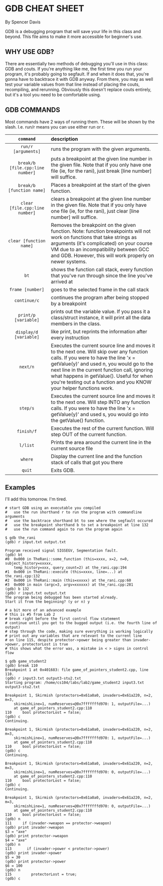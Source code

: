 # GDB CHEAT SHEET
By Spencer Davis

GDB is a debugging program that will save your life in this class and beyond.
This file aims to make it more accessible for beginner's use.

## WHY USE GDB?
There are essentially two methods of debugging you'll use in this class: GDB and couts.
If you're anything like me, the first time you run your program, it's probably going to segfault. If and when it does that, you're gonna have to backtrace it with GDB anyway. From there, you may as well test your variable values from that line instead of placing the couts, recompiling, and rerunning. Obviously this doesn't replace couts entirely, but it's a tool you need to be comfortable using.

## GDB COMMANDS
Most commands have 2 ways of running them. These will be shown by the slash. I.e. run/r means you can use either run or r.


| `command` | description |
| :---:                               |:---                               |
| `run/r [arguments]` | runs the program with the given arguments. |
| `break/b [file.cpp:line number]` | puts a breakpoint at the given line number in the given file. Note that if you only have one file (ie, for the rani), just break [line number] will suffice. |
| `break/b [function name]` | Places a breakpoint at the start of the given function. |
| `clear [file.cpp:line number]` | clears a breakpoint at the given line number in the given file. Note that if you only have one file (ie, for the rani), just clear [line number] will suffice. |
| `clear [function name]` | Removes the breakpoint on the given function. Note: function breakpoints will not work on functions that take strings as arguments (it's complicated) on your course VM due to an incompatibility between GCC and GDB. However, this will work properly on newer systems. |
| `bt` | shows the function call stack, every function that you've run through since the line you've arrived at |
| `frame [number]` | goes to the selected frame in the call stack |
| `continue/c` | continues the program after being stopped by a breakpoint |
| `print/p [variable]` | prints out the variable value. If you pass it a class/struct instance, it will print all the data members in the class. |
| `display/d [variable]` | like print, but reprints the information after every instruction |
| `next/n` | Executes the current source line and moves it to the next one. Will skip over any function calls. If you were to have the line 'x = getValue(y)' and used n, you would go to the next line in the current function call, ignoring what happens in getValue(). Useful for when you're testing out a function and you KNOW your helper functions work.
| `step/s` | Executes the current source line and moves it to the next one. Will step INTO any function calls. If you were to have the line 'x = getValue(y)' and used s, you would go into the getValue() function.|
| `finish/f` | Executes the rest of the current function. Will step OUT of the current function. |
| `l/list` | Prints the area around the current line in the current source file |
| `where` | Display the current line and the function stack of calls that got you there |
| `quit` | Exits GDB. |

## Examples

I'll add this tomorrow. I'm tired.

[//]: <> (I'm adding this cause I still have gdb in my terminal)

```
# start GDB using an executable you compiled
#   use the run shorthand r to run the program with commandline arguments
#   use the backtrace shorthand bt to see where the segfault occured
#   use the breakpoint shorthand b to set a breakpoint at line 132
#   use the run command again to run the program again

$ gdb the_rani
(gdb) r input.txt output.txt

Program received signal SIGSEGV, Segmentation fault.
(gdb) bt
#0  0x000 in TheRani::some_function (this=xxxx, x=2, n=0, subject_history=xxxxx,
    temp_history=xxx, query_count=2) at the_rani.cpp:194
#1  0x000 in TheRani::execute (this=xxxx, line=...) at the_rani.cpp:132
#2  0x000 in TheRani::main (this=xxxxx) at the_rani.cpp:60
#3  0x000 in main (argc=3, argv=xxxxxx) at the_rani.cpp:281
(gdb) b 132
(gdb) r input.txt output.txt
The program being debugged has been started already.
Start it from the beginning? (y or n) y
```

```
# a bit more of an advanced example
# this is #5 from Lab 2
# break right before the first control flow statement
# continue until you get to the bugged output (i.e. the fourth line of output)
# step through the code, making sure everything is working logically
# print out any variables that are relevant to the current line
# on line 115, despite protector->power being greater than invader->power, protectorLost is true
# this shows what the error was, a mistake in < > signs in control flow

$ gdb game_student2
(gdb) break 110
Breakpoint 1 at 0x401683: file game_of_pointers_student2.cpp, line 110.
(gdb) r input3.txt output3-stu2.txt
Starting program: /home/cs104/labs/lab2/game_student2 input3.txt output3-stu2.txt

Breakpoint 1, Skirmish (protectors=0x61a0a0, invaders=0x61a220, n=2, m=3, 
    skirmishLine=1, numReserves=@0x7fffffffd970: 1, outputFile=...)
    at game_of_pointers_student2.cpp:110
110	    bool protectorLost = false;
(gdb) c
Continuing.

Breakpoint 1, Skirmish (protectors=0x61a0a0, invaders=0x61a220, n=2, m=3, 
    skirmishLine=1, numReserves=@0x7fffffffd970: 1, outputFile=...)
    at game_of_pointers_student2.cpp:110
110	    bool protectorLost = false;
(gdb) c
Continuing.

Breakpoint 1, Skirmish (protectors=0x61a0a0, invaders=0x61a220, n=2, m=3, 
    skirmishLine=1, numReserves=@0x7fffffffd970: 0, outputFile=...)
    at game_of_pointers_student2.cpp:110
110	    bool protectorLost = false;
(gdb) c
Continuing.

Breakpoint 1, Skirmish (protectors=0x61a0a0, invaders=0x61a220, n=2, m=3, 
    skirmishLine=1, numReserves=@0x7fffffffd970: 0, outputFile=...)
    at game_of_pointers_student2.cpp:110
110	    bool protectorLost = false;
(gdb) n
111	    if (invader->weapon == protector->weapon)
(gdb) print invader->weapon
$3 = "axe"
(gdb) print protector->weapon
$4 = "axe"
(gdb) n
113	      if (invader->power < protector->power)
(gdb) print invader->power
$5 = 30
(gdb) print protector->power
$6 = 100
(gdb) n
115	        protectorLost = true;
(gdb) c
```
